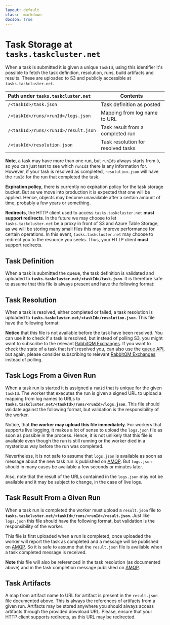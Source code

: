 ```yaml
---
layout: default
class:  markdown
docson: true
---
```


Task Storage at `tasks.taskcluster.net`
=======================================

When a task is submitted it is given a unique `taskId`, using this identifier
it's possible to fetch the task definition, resolution, runs, build artifacts
and results. These are uploaded to S3 and publicly accessible at
`tasks.taskcluster.net`.

  Path under `tasks.taskcluster.net`    | Contents
  :-------------------------------------|-------------------------------------
  `/<taskId>/task.json`                 | Task definition as posted
  `/<taskId>/runs/<runId>/logs.json`    | Mapping from log name to URL
  `/<taskId>/runs/<runId>/result.json`  | Task result from a completed run
  `/<taskId>/resolution.json`           | Task resolution for resolved tasks

**Note**, a task may have more than one run, but `runId`s always starts from
`0`, so you can just test to see which `runId`s there is any information for.
However, if your task is resolved as completed, `resolution.json` will have the
`runId` for the run that completed the task.

**Expiration policy**, there is currently no expiration policy for the task
storage bucket. But as we move into production it is expected that one will
be applied. Hence, objects may become unavailable after a certain amount of
time, probably a few years or something.

**Redirects**, the HTTP client used to access `tasks.taskcluster.net`
**must support redirects**. In the future we may choose to let
`tasks.taskcluster.net` be a proxy in front of S3 and Azure Table Storage, as
we will be storing many small files this may improve performance for certain
operations. In this event, `tasks.taskcluster.net` may choose to redirect you
to the resource you seeks. Thus, your HTTP client **must** support redirects.


Task Definition
---------------
When a task is submitted the queue, the task definition is validated and
uploaded to **`tasks.taskcluster.net/<taskId>/task.json`**. It is therefore
safe to assume that this file is always present and have the following format:

<div data-render-schema="http://schemas.taskcluster.net/queue/v1/task.json">
</div>

Task Resolution
---------------
When a task is resolved, either completed or failed, a task resolution is
uploaded to **`tasks.taskcluster.net/<taskId>/resolution.json`**. This file
have the following format:

<div data-render-schema="http://schemas.taskcluster.net/queue/v1/resolution.json">
</div>

**Notice** that this file is not available before the task have been resolved.
You can use it to check if a task is resolved, but instead of polling S3, you
might want to subscribe to the relevant [RabbitQM Exchanges](events.html).
If you want to check the state of a task that isn't resolved you, can also use
the [queue API](api-docs.html), but again, please consider subscribing to
relevant [RabbitQM Exchanges](events.html) instead of polling.

Task Logs From a Given Run
--------------------------
When a task run is started it is assigned a `runId` that is unique for the given
`taskId`. The worker that executes the run is given a signed URL to upload a
mapping from log names to URLs to
**`tasks.taskcluster.net/<taskId>/runs/<runId>/logs.json`**. This file should
validate against the following format, but validation is the responsibility of
the worker.

<div data-render-schema="http://schemas.taskcluster.net/queue/v1/logs.json">
</div>

Notice, that **the worker may upload this file immediately**. For workers that
supports live logging, it makes a lot of sense to upload the `logs.json` file as
soon as possible in the process. Hence, it is not unlikely that this file is
available even though the run is still running or the worker died in a
mysterious way before the run was completed.

Nevertheless, it is not safe to assume that `logs.json` is available as soon as
message about the new task run is published on [AMQP](events.html). But
`logs.json` should in many cases be available a few seconds or minutes later.

Also, note that the result of the URLs contained in the `logs.json` may not be
available and it may be subject to change, in the case of live logs.


Task Result From a Given Run
----------------------------
When a task run is completed the worker must upload a `result.json` file to
**`tasks.taskcluster.net/<taskId>/runs/<runId>/result.json`**. Just like
`logs.json` this file should have the following format, but validation is the
responsibility of the worker.

<div data-render-schema="http://schemas.taskcluster.net/queue/v1/result.json">
</div>

This file is first uploaded when a run is completed, once uploaded the worker
will report the task as completed and a message will be published on
[AMQP](events.html). So it is safe to assume that the `result.json` file is
available when a task completed message is received.

**Note** this file will also be referenced in the task resolution (as documented
above) and in the task completion message published on [AMQP](events.html).


Task Artifacts
--------------
A map from artifact name to URL for artifact is present in the `result.json`
file documented above. This is always the references of artifacts from a given
run. Artifacts may be stored anywhere you should always access artifacts
through the provided download URL. Please, ensure that your HTTP client supports
redirects, as this URL may be redirected.

